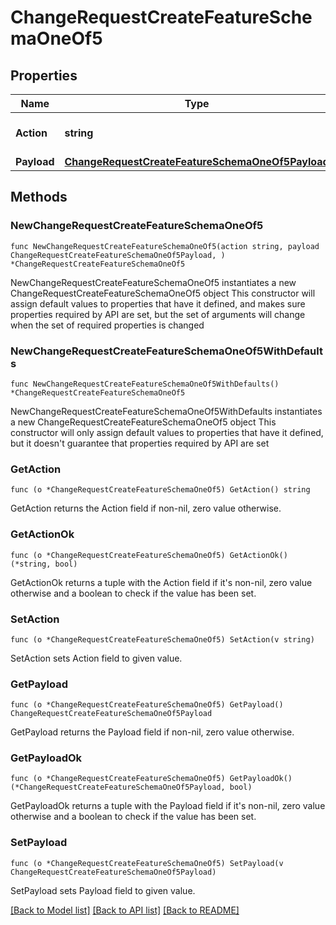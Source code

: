 # ChangeRequestCreateFeatureSchemaOneOf5

## Properties

Name | Type | Description | Notes
------------ | ------------- | ------------- | -------------
**Action** | **string** | The name of this action. | 
**Payload** | [**ChangeRequestCreateFeatureSchemaOneOf5Payload**](ChangeRequestCreateFeatureSchemaOneOf5Payload.md) |  | 

## Methods

### NewChangeRequestCreateFeatureSchemaOneOf5

`func NewChangeRequestCreateFeatureSchemaOneOf5(action string, payload ChangeRequestCreateFeatureSchemaOneOf5Payload, ) *ChangeRequestCreateFeatureSchemaOneOf5`

NewChangeRequestCreateFeatureSchemaOneOf5 instantiates a new ChangeRequestCreateFeatureSchemaOneOf5 object
This constructor will assign default values to properties that have it defined,
and makes sure properties required by API are set, but the set of arguments
will change when the set of required properties is changed

### NewChangeRequestCreateFeatureSchemaOneOf5WithDefaults

`func NewChangeRequestCreateFeatureSchemaOneOf5WithDefaults() *ChangeRequestCreateFeatureSchemaOneOf5`

NewChangeRequestCreateFeatureSchemaOneOf5WithDefaults instantiates a new ChangeRequestCreateFeatureSchemaOneOf5 object
This constructor will only assign default values to properties that have it defined,
but it doesn't guarantee that properties required by API are set

### GetAction

`func (o *ChangeRequestCreateFeatureSchemaOneOf5) GetAction() string`

GetAction returns the Action field if non-nil, zero value otherwise.

### GetActionOk

`func (o *ChangeRequestCreateFeatureSchemaOneOf5) GetActionOk() (*string, bool)`

GetActionOk returns a tuple with the Action field if it's non-nil, zero value otherwise
and a boolean to check if the value has been set.

### SetAction

`func (o *ChangeRequestCreateFeatureSchemaOneOf5) SetAction(v string)`

SetAction sets Action field to given value.


### GetPayload

`func (o *ChangeRequestCreateFeatureSchemaOneOf5) GetPayload() ChangeRequestCreateFeatureSchemaOneOf5Payload`

GetPayload returns the Payload field if non-nil, zero value otherwise.

### GetPayloadOk

`func (o *ChangeRequestCreateFeatureSchemaOneOf5) GetPayloadOk() (*ChangeRequestCreateFeatureSchemaOneOf5Payload, bool)`

GetPayloadOk returns a tuple with the Payload field if it's non-nil, zero value otherwise
and a boolean to check if the value has been set.

### SetPayload

`func (o *ChangeRequestCreateFeatureSchemaOneOf5) SetPayload(v ChangeRequestCreateFeatureSchemaOneOf5Payload)`

SetPayload sets Payload field to given value.



[[Back to Model list]](../README.md#documentation-for-models) [[Back to API list]](../README.md#documentation-for-api-endpoints) [[Back to README]](../README.md)


